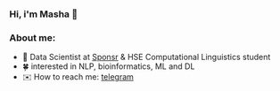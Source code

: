 ### Hi, i'm Masha 👋 

### About me:
- 🔭 Data Scientist at [Sponsr](https://sponsr.ru) & HSE Computational Linguistics student  
- 🍀 interested in NLP, bioinformatics, ML and DL
- ✉️ How to reach me: [telegram](https://t.me/knapweedss)
